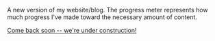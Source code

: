 A new version of my website/blog.  The progress meter represents how much progress I've made toward the necessary amount of content.

[Come back soon -- we're under construction!](http://stereo.nypl.org/assets/about-gif2-e4d14ff05286e395eed696d450845598.gif)
